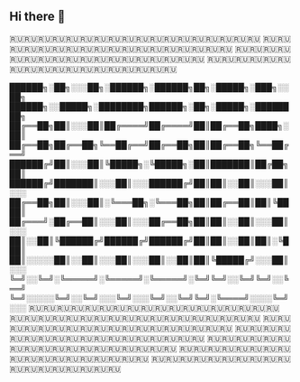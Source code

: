 ## Hi there 👋
🇷🇺🇷🇺🇷🇺🇷🇺🇷🇺🇷🇺🇷🇺🇷🇺🇷🇺🇷🇺🇷🇺🇷🇺🇷🇺🇷🇺🇷🇺🇷🇺🇷🇺🇷🇺
🇷🇺🇷🇺🇷🇺🇷🇺🇷🇺🇷🇺🇷🇺🇷🇺🇷🇺🇷🇺🇷🇺🇷🇺🇷🇺🇷🇺🇷🇺🇷🇺🇷🇺🇷🇺
🇷🇺🇷🇺🇷🇺🇷🇺🇷🇺🇷🇺🇷🇺🇷🇺🇷🇺🇷🇺🇷🇺🇷🇺🇷🇺🇷🇺🇷🇺🇷🇺🇷🇺🇷🇺
🇷🇺🇷🇺🇷🇺🇷🇺🇷🇺🇷🇺🇷🇺🇷🇺🇷🇺🇷🇺🇷🇺🇷🇺🇷🇺🇷🇺🇷🇺🇷🇺🇷🇺🇷🇺

██████╗░██╗░░░██╗░██████╗░██████╗██╗░█████╗░███╗░░██╗  ██████╗░░█████╗░████████╗██████╗░██╗░█████╗░████████╗
██╔══██╗██║░░░██║██╔════╝██╔════╝██║██╔══██╗████╗░██║  ██╔══██╗██╔══██╗╚══██╔══╝██╔══██╗██║██╔══██╗╚══██╔══╝
██████╔╝██║░░░██║╚█████╗░╚█████╗░██║███████║██╔██╗██║  ██████╔╝███████║░░░██║░░░██████╔╝██║██║░░██║░░░██║░░░
██╔══██╗██║░░░██║░╚═══██╗░╚═══██╗██║██╔══██║██║╚████║  ██╔═══╝░██╔══██║░░░██║░░░██╔══██╗██║██║░░██║░░░██║░░░
██║░░██║╚██████╔╝██████╔╝██████╔╝██║██║░░██║██║░╚███║  ██║░░░░░██║░░██║░░░██║░░░██║░░██║██║╚█████╔╝░░░██║░░░
╚═╝░░╚═╝░╚═════╝░╚═════╝░╚═════╝░╚═╝╚═╝░░╚═╝╚═╝░░╚══╝  ╚═╝░░░░░╚═╝░░╚═╝░░░╚═╝░░░╚═╝░░╚═╝╚═╝░╚════╝░░░░╚═╝░░░
🇷🇺🇷🇺🇷🇺🇷🇺🇷🇺🇷🇺🇷🇺🇷🇺🇷🇺🇷🇺🇷🇺🇷🇺🇷🇺🇷🇺🇷🇺🇷🇺🇷🇺🇷🇺
🇷🇺🇷🇺🇷🇺🇷🇺🇷🇺🇷🇺🇷🇺🇷🇺🇷🇺🇷🇺🇷🇺🇷🇺🇷🇺🇷🇺🇷🇺🇷🇺🇷🇺🇷🇺
🇷🇺🇷🇺🇷🇺🇷🇺🇷🇺🇷🇺🇷🇺🇷🇺🇷🇺🇷🇺🇷🇺🇷🇺🇷🇺🇷🇺🇷🇺🇷🇺🇷🇺🇷🇺
🇷🇺🇷🇺🇷🇺🇷🇺🇷🇺🇷🇺🇷🇺🇷🇺🇷🇺🇷🇺🇷🇺🇷🇺🇷🇺🇷🇺🇷🇺🇷🇺🇷🇺🇷🇺
🇷🇺🇷🇺🇷🇺🇷🇺🇷🇺🇷🇺🇷🇺🇷🇺🇷🇺🇷🇺🇷🇺🇷🇺🇷🇺🇷🇺🇷🇺🇷🇺🇷🇺🇷🇺
🇷🇺🇷🇺🇷🇺🇷🇺🇷🇺🇷🇺🇷🇺🇷🇺🇷🇺🇷🇺🇷🇺🇷🇺🇷🇺🇷🇺🇷🇺🇷🇺🇷🇺🇷🇺
🇷🇺🇷🇺🇷🇺🇷🇺🇷🇺🇷🇺🇷🇺🇷🇺🇷🇺🇷🇺🇷🇺🇷🇺🇷🇺🇷🇺🇷🇺🇷🇺🇷🇺🇷🇺

